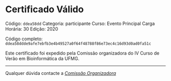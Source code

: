 # Certificado Válido

Código: `ddea58dd`
Categoria: participante
Curso: Evento Principal
Carga Horária: 30
Edição: 2020


Código completo: `ddea58ddde9afe7ebfb3e4b49527a0f64f48788f86e73ec4c16d93d0ad0fa51c`


Este certificado foi expedido pela Comissão organizadora do IV Curso de Verão em Bioinformática da UFMG.

----

Qualquer dúvida contacte a [_Comissão Organizadora_](<mailto:cursobioinfoufmg@gmail.com$subject=[Certificados]>)

